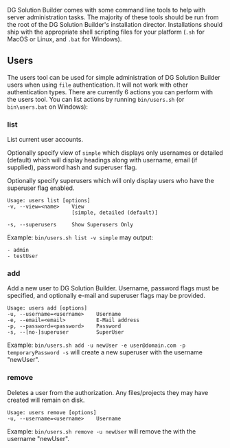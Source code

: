 DG Solution Builder comes with some command line tools to help with server administration tasks. The majority of these tools should be run from the root of the DG Solution Builder's installation director. Installations should ship with the appropriate shell scripting files for your platform (`.sh` for MacOS or Linux, and `.bat` for Windows).

## Users

The users tool can be used for simple administration of DG Solution Builder users when using `file` authentication. It will not work with other authentication types. There are currently 6 actions you can perform with the users tool. You can list actions by running `bin/users.sh` (or `bin\users.bat` on Windows):

### list

List current user accounts. 

Optionally specify view of `simple` which displays only usernames or detailed (default) which will display headings along with username, email (if supplied), password hash and superuser flag.

Optionally specify superusers which will only display users who have the superuser flag enabled. 

```
Usage: users list [options]
-v, --view=<name>    View
                     [simple, detailed (default)]

-s, --superusers     Show Superusers Only
```

Example:
`bin/users.sh list -v simple` may output:
```
- admin
- testUser
```

### add

Add a new user to DG Solution Builder. Username, password flags must be specified, and optionally e-mail and superuser flags may be provided.

```
Usage: users add [options]
-u, --username=<username>    Username
-e, --email=<email>          E-Mail address
-p, --password=<password>    Password
-s, --[no-]superuser         SuperUser
```

Example:
`bin/users.sh add -u newUser -e user@domain.com -p temporaryPassword -s` will create a new superuser with the username "newUser".

### remove

Deletes a user from the authorization. Any files/projects they may have created will remain on disk.

```
Usage: users remove [options]
-u, --username=<username>    Username
```

Example: `bin/users.sh remove -u newUser` will remove the with the username "newUser".